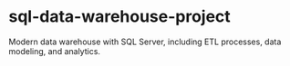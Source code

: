 # sql-data-warehouse-project
Modern data warehouse with SQL Server, including ETL processes, data modeling, and analytics.
